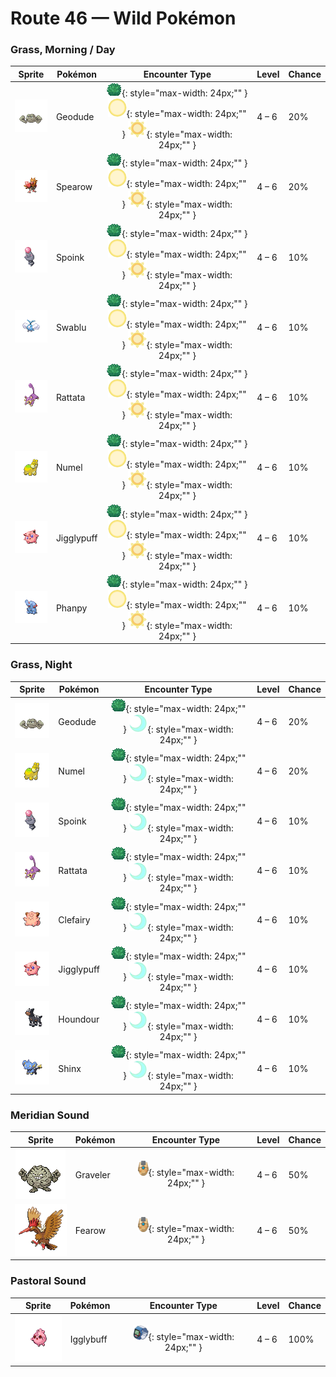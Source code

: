 # Route 46 — Wild Pokémon

### Grass, Morning / Day

| Sprite | Pokémon | Encounter Type | Level | Chance |
|:------:|---------|:--------------:|-------|--------|
| ![Geodude](../../assets/sprites/geodude/front.gif "Geodude: It uses its arms to steadily climb steep mountain paths. It swings its fists around if angered.") | Geodude | ![Grass](../../assets/encounter_types/grass.png "Grass"){: style="max-width: 24px;"" } ![Morning](../../assets/encounter_types/morning.png "Morning"){: style="max-width: 24px;"" } ![Day](../../assets/encounter_types/day.png "Day"){: style="max-width: 24px;"" } | 4 – 6 | 20% |
| ![Spearow](../../assets/sprites/spearow/front.gif "Spearow: Very protective of its territory, it flaps its short wings busily to dart around at high speed.") | Spearow | ![Grass](../../assets/encounter_types/grass.png "Grass"){: style="max-width: 24px;"" } ![Morning](../../assets/encounter_types/morning.png "Morning"){: style="max-width: 24px;"" } ![Day](../../assets/encounter_types/day.png "Day"){: style="max-width: 24px;"" } | 4 – 6 | 20% |
| ![Spoink](../../assets/sprites/spoink/front.gif "Spoink: It bounces around on its tail to keep its heart pumping. It carries a pearl from CLAMPERL on its head.") | Spoink | ![Grass](../../assets/encounter_types/grass.png "Grass"){: style="max-width: 24px;"" } ![Morning](../../assets/encounter_types/morning.png "Morning"){: style="max-width: 24px;"" } ![Day](../../assets/encounter_types/day.png "Day"){: style="max-width: 24px;"" } | 4 – 6 | 10% |
| ![Swablu](../../assets/sprites/swablu/front.gif "Swablu: Its wings bring cottony clouds to mind. It grooms with springwater and loves to sit on heads.") | Swablu | ![Grass](../../assets/encounter_types/grass.png "Grass"){: style="max-width: 24px;"" } ![Morning](../../assets/encounter_types/morning.png "Morning"){: style="max-width: 24px;"" } ![Day](../../assets/encounter_types/day.png "Day"){: style="max-width: 24px;"" } | 4 – 6 | 10% |
| ![Rattata](../../assets/sprites/rattata/front.gif "Rattata: Living wherever there is food available, it ceaselessly scavenges for edibles the entire day.") | Rattata | ![Grass](../../assets/encounter_types/grass.png "Grass"){: style="max-width: 24px;"" } ![Morning](../../assets/encounter_types/morning.png "Morning"){: style="max-width: 24px;"" } ![Day](../../assets/encounter_types/day.png "Day"){: style="max-width: 24px;"" } | 4 – 6 | 10% |
| ![Numel](../../assets/sprites/numel/front.gif "Numel: The flaming magma it stores in the hump on its back is the source of its tremendous power.") | Numel | ![Grass](../../assets/encounter_types/grass.png "Grass"){: style="max-width: 24px;"" } ![Morning](../../assets/encounter_types/morning.png "Morning"){: style="max-width: 24px;"" } ![Day](../../assets/encounter_types/day.png "Day"){: style="max-width: 24px;"" } | 4 – 6 | 10% |
| ![Jigglypuff](../../assets/sprites/jigglypuff/front.gif "Jigglypuff: Looking into its cute, round eyes causes it to sing a relaxing melody, inducing its enemies to sleep.") | Jigglypuff | ![Grass](../../assets/encounter_types/grass.png "Grass"){: style="max-width: 24px;"" } ![Morning](../../assets/encounter_types/morning.png "Morning"){: style="max-width: 24px;"" } ![Day](../../assets/encounter_types/day.png "Day"){: style="max-width: 24px;"" } | 4 – 6 | 10% |
| ![Phanpy](../../assets/sprites/phanpy/front.gif "Phanpy: As a sign of affection, it bumps with its snout. However, it is so strong, it may send you flying.") | Phanpy | ![Grass](../../assets/encounter_types/grass.png "Grass"){: style="max-width: 24px;"" } ![Morning](../../assets/encounter_types/morning.png "Morning"){: style="max-width: 24px;"" } ![Day](../../assets/encounter_types/day.png "Day"){: style="max-width: 24px;"" } | 4 – 6 | 10% |

### Grass, Night

| Sprite | Pokémon | Encounter Type | Level | Chance |
|:------:|---------|:--------------:|-------|--------|
| ![Geodude](../../assets/sprites/geodude/front.gif "Geodude: It uses its arms to steadily climb steep mountain paths. It swings its fists around if angered.") | Geodude | ![Grass](../../assets/encounter_types/grass.png "Grass"){: style="max-width: 24px;"" } ![Night](../../assets/encounter_types/night.png "Night"){: style="max-width: 24px;"" } | 4 – 6 | 20% |
| ![Numel](../../assets/sprites/numel/front.gif "Numel: The flaming magma it stores in the hump on its back is the source of its tremendous power.") | Numel | ![Grass](../../assets/encounter_types/grass.png "Grass"){: style="max-width: 24px;"" } ![Night](../../assets/encounter_types/night.png "Night"){: style="max-width: 24px;"" } | 4 – 6 | 20% |
| ![Spoink](../../assets/sprites/spoink/front.gif "Spoink: It bounces around on its tail to keep its heart pumping. It carries a pearl from CLAMPERL on its head.") | Spoink | ![Grass](../../assets/encounter_types/grass.png "Grass"){: style="max-width: 24px;"" } ![Night](../../assets/encounter_types/night.png "Night"){: style="max-width: 24px;"" } | 4 – 6 | 10% |
| ![Rattata](../../assets/sprites/rattata/front.gif "Rattata: Living wherever there is food available, it ceaselessly scavenges for edibles the entire day.") | Rattata | ![Grass](../../assets/encounter_types/grass.png "Grass"){: style="max-width: 24px;"" } ![Night](../../assets/encounter_types/night.png "Night"){: style="max-width: 24px;"" } | 4 – 6 | 10% |
| ![Clefairy](../../assets/sprites/clefairy/front.gif "Clefairy: Its adorable behavior and cry make it highly popular. However, this cute Pokémon is rarely found.") | Clefairy | ![Grass](../../assets/encounter_types/grass.png "Grass"){: style="max-width: 24px;"" } ![Night](../../assets/encounter_types/night.png "Night"){: style="max-width: 24px;"" } | 4 – 6 | 10% |
| ![Jigglypuff](../../assets/sprites/jigglypuff/front.gif "Jigglypuff: Looking into its cute, round eyes causes it to sing a relaxing melody, inducing its enemies to sleep.") | Jigglypuff | ![Grass](../../assets/encounter_types/grass.png "Grass"){: style="max-width: 24px;"" } ![Night](../../assets/encounter_types/night.png "Night"){: style="max-width: 24px;"" } | 4 – 6 | 10% |
| ![Houndour](../../assets/sprites/houndour/front.gif "Houndour: To corner prey, they check each other’s location using barks that only they can understand.") | Houndour | ![Grass](../../assets/encounter_types/grass.png "Grass"){: style="max-width: 24px;"" } ![Night](../../assets/encounter_types/night.png "Night"){: style="max-width: 24px;"" } | 4 – 6 | 10% |
| ![Shinx](../../assets/sprites/shinx/front.gif "Shinx: The extension and contraction of its muscles generates electricity. Its fur glows when it’s in trouble.") | Shinx | ![Grass](../../assets/encounter_types/grass.png "Grass"){: style="max-width: 24px;"" } ![Night](../../assets/encounter_types/night.png "Night"){: style="max-width: 24px;"" } | 4 – 6 | 10% |

### Meridian Sound

| Sprite | Pokémon | Encounter Type | Level | Chance |
|:------:|---------|:--------------:|-------|--------|
| ![Graveler](../../assets/sprites/graveler/front.gif "Graveler: A slow walker, it rolls to move. It pays no attention to any object that happens to be in its path.") | Graveler | ![Meridian Sound](../../assets/encounter_types/meridian_sound.png "Meridian Sound"){: style="max-width: 24px;"" } | 4 – 6 | 50% |
| ![Fearow](../../assets/sprites/fearow/front.gif "Fearow: It cleverly uses its thin, long beak to pluck and eat small insects that hide under the ground.") | Fearow | ![Meridian Sound](../../assets/encounter_types/meridian_sound.png "Meridian Sound"){: style="max-width: 24px;"" } | 4 – 6 | 50% |

### Pastoral Sound

| Sprite | Pokémon | Encounter Type | Level | Chance |
|:------:|---------|:--------------:|-------|--------|
| ![Igglybuff](../../assets/sprites/igglybuff/front.gif "Igglybuff: Its extremely flexible and elastic body makes it bounce continuously--anytime, anywhere.") | Igglybuff | ![Pastoral Sound](../../assets/encounter_types/pastoral_sound.png "Pastoral Sound"){: style="max-width: 24px;"" } | 4 – 6 | 100% |

